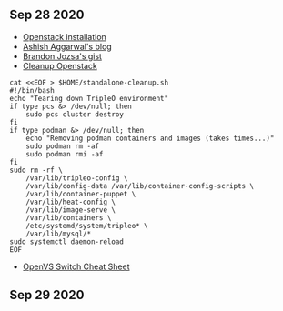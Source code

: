 ## Sep 28 2020

- [Openstack installation](https://access.redhat.com/documentation/en-us/red_hat_openstack_platform/16.1/html/standalone_deployment_guide/all-in-one-openstack-installation)
- [Ashish Aggarwal's blog](https://github.com/rh-telco-tigers/OSP16.2-AIO)
- [Brandon Jozsa's gist](https://gist.github.com/v1k0d3n/f90fb378730d1c7c57b0a642d40e4262)
- [Cleanup Openstack](https://www.redhat.com/sysadmin/tripleo-standalone-system)
```
cat <<EOF > $HOME/standalone-cleanup.sh
#!/bin/bash
echo "Tearing down TripleO environment"
if type pcs &> /dev/null; then
    sudo pcs cluster destroy
fi
if type podman &> /dev/null; then
    echo "Removing podman containers and images (takes times...)"
    sudo podman rm -af
    sudo podman rmi -af
fi
sudo rm -rf \
    /var/lib/tripleo-config \
    /var/lib/config-data /var/lib/container-config-scripts \
    /var/lib/container-puppet \
    /var/lib/heat-config \
    /var/lib/image-serve \
    /var/lib/containers \
    /etc/systemd/system/tripleo* \
    /var/lib/mysql/*
sudo systemctl daemon-reload
EOF
```
- [OpenVS Switch Cheat Sheet](https://randomsecurity.dev/posts/openvswitch-cheat-sheet/)

## Sep 29 2020